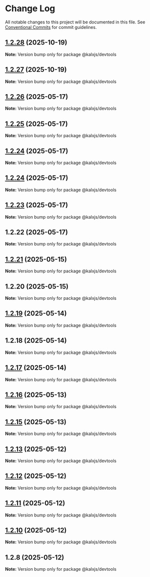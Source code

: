 # Change Log

All notable changes to this project will be documented in this file.
See [Conventional Commits](https://conventionalcommits.org) for commit guidelines.

## [1.2.28](https://github.com/Odeneho-Calculus/kalxjs/compare/@kalxjs/devtools@1.2.26...@kalxjs/devtools@1.2.28) (2025-10-19)

**Note:** Version bump only for package @kalxjs/devtools

## [1.2.27](https://github.com/Odeneho-Calculus/kalxjs/compare/@kalxjs/devtools@1.2.26...@kalxjs/devtools@1.2.27) (2025-10-19)

**Note:** Version bump only for package @kalxjs/devtools

## [1.2.26](https://github.com/Odeneho-Calculus/kalxjs/compare/@kalxjs/devtools@1.2.25...@kalxjs/devtools@1.2.26) (2025-05-17)

**Note:** Version bump only for package @kalxjs/devtools

## [1.2.25](https://github.com/Odeneho-Calculus/kalxjs/compare/@kalxjs/devtools@1.2.24...@kalxjs/devtools@1.2.25) (2025-05-17)

**Note:** Version bump only for package @kalxjs/devtools

## [1.2.24](https://github.com/Odeneho-Calculus/kalxjs/compare/@kalxjs/devtools@1.2.23...@kalxjs/devtools@1.2.24) (2025-05-17)

**Note:** Version bump only for package @kalxjs/devtools

## [1.2.24](https://github.com/Odeneho-Calculus/kalxjs/compare/@kalxjs/devtools@1.2.23...@kalxjs/devtools@1.2.24) (2025-05-17)

**Note:** Version bump only for package @kalxjs/devtools

## [1.2.23](https://github.com/Odeneho-Calculus/kalxjs/compare/@kalxjs/devtools@1.2.22...@kalxjs/devtools@1.2.23) (2025-05-17)

**Note:** Version bump only for package @kalxjs/devtools

## 1.2.22 (2025-05-17)

**Note:** Version bump only for package @kalxjs/devtools

## [1.2.21](https://github.com/Odeneho-Calculus/kalxjs/compare/@kalxjs/devtools@1.2.20...@kalxjs/devtools@1.2.21) (2025-05-15)

**Note:** Version bump only for package @kalxjs/devtools

## 1.2.20 (2025-05-15)

**Note:** Version bump only for package @kalxjs/devtools

## [1.2.19](https://github.com/Odeneho-Calculus/kalxjs/compare/@kalxjs/devtools@1.2.18...@kalxjs/devtools@1.2.19) (2025-05-14)

**Note:** Version bump only for package @kalxjs/devtools

## 1.2.18 (2025-05-14)

**Note:** Version bump only for package @kalxjs/devtools

## [1.2.17](https://github.com/Odeneho-Calculus/kalxjs/compare/@kalxjs/devtools@1.2.16...@kalxjs/devtools@1.2.17) (2025-05-14)

**Note:** Version bump only for package @kalxjs/devtools

## [1.2.16](https://github.com/Odeneho-Calculus/kalxjs/compare/@kalxjs/devtools@1.2.15...@kalxjs/devtools@1.2.16) (2025-05-13)

**Note:** Version bump only for package @kalxjs/devtools

## [1.2.15](https://github.com/Odeneho-Calculus/kalxjs/compare/@kalxjs/devtools@1.2.13...@kalxjs/devtools@1.2.15) (2025-05-13)

**Note:** Version bump only for package @kalxjs/devtools

## [1.2.13](https://github.com/Odeneho-Calculus/kalxjs/compare/@kalxjs/devtools@1.2.12...@kalxjs/devtools@1.2.13) (2025-05-12)

**Note:** Version bump only for package @kalxjs/devtools

## [1.2.12](https://github.com/Odeneho-Calculus/kalxjs/compare/@kalxjs/devtools@1.2.11...@kalxjs/devtools@1.2.12) (2025-05-12)

**Note:** Version bump only for package @kalxjs/devtools

## [1.2.11](https://github.com/Odeneho-Calculus/kalxjs/compare/@kalxjs/devtools@1.2.10...@kalxjs/devtools@1.2.11) (2025-05-12)

**Note:** Version bump only for package @kalxjs/devtools

## [1.2.10](https://github.com/Odeneho-Calculus/kalxjs/compare/@kalxjs/devtools@1.2.8...@kalxjs/devtools@1.2.10) (2025-05-12)

**Note:** Version bump only for package @kalxjs/devtools

## 1.2.8 (2025-05-12)

**Note:** Version bump only for package @kalxjs/devtools
